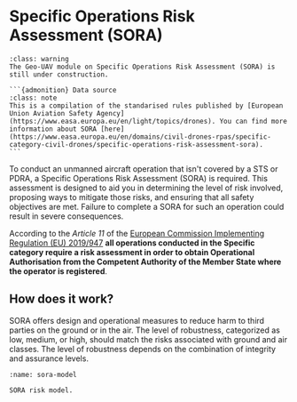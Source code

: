 # Specific Operations Risk Assessment (SORA)
```{admonition} Under construction!
:class: warning
The Geo-UAV module on Specific Operations Risk Assessment (SORA) is still under construction.
```

````{margin}
```{admonition} Data source
:class: note
This is a compilation of the standarised rules published by [European Union Aviation Safety Agency](https://www.easa.europa.eu/en/light/topics/drones). You can find more information about SORA [here](https://www.easa.europa.eu/en/domains/civil-drones-rpas/specific-category-civil-drones/specific-operations-risk-assessment-sora).
```
````

To conduct an unmanned aircraft operation that isn't covered by a STS or PDRA, a Specific Operations Risk Assessment (SORA) is required. This assessment is designed to aid you in determining the level of risk involved, proposing ways to mitigate those risks, and ensuring that all safety objectives are met. Failure to complete a SORA for such an operation could result in severe consequences.

According to the _Article 11_ of the [European Commission Implementing Regulation (EU) 2019/947](https://eur-lex.europa.eu/legal-content/EN/TXT/?uri=CELEX%3A32019R0947) **all operations conducted in the Specific category require a risk assessment in order to obtain Operational Authorisation from the Competent Authority of the Member State where the operator is registered**.

## How does it work?
SORA offers design and operational measures to reduce harm to third parties on the ground or in the air. The level of robustness, categorized as low, medium, or high, should match the risks associated with ground and air classes. The level of robustness depends on the combination of integrity and assurance levels.


```{figure} assets/sora-model.png
:name: sora-model

SORA risk model.
```